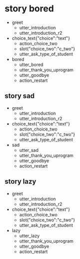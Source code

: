 # story bored
* greet
  - utter_introduction
  - utter_introduction_r2
* choice_text{"choice":"text"}
  - action_choice_two
  - slot{"choice_two":"c_two"}
  - utter_ask_type_of_student
* bored
  - utter_bored
  - utter_thank_you_uprogram
  - utter_goodbye
  - action_restart

## story sad
* greet
  - utter_introduction
  - utter_introduction_r2
* choice_text{"choice":"text"}
  - action_choice_two
  - slot{"choice_two":"c_two"}
  - utter_ask_type_of_student
* sad
  - utter_sad
  - utter_thank_you_uprogram
  - utter_goodbye
  - action_restart

## story lazy
* greet
  - utter_introduction
  - utter_introduction_r2
* choice_text{"choice":"text"}
  - action_choice_two
  - slot{"choice_two":"c_two"}
  - utter_ask_type_of_student
* lazy
  - utter_lazy
  - utter_thank_you_uprogram
  - utter_goodbye
  - action_restart
